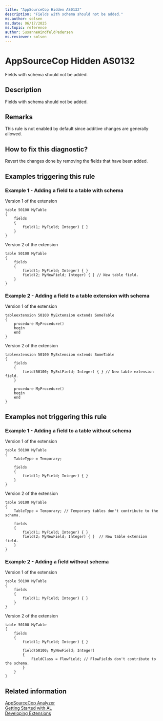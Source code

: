 ```yaml
---
title: "AppSourceCop Hidden AS0132"
description: "Fields with schema should not be added."
ms.author: solsen
ms.date: 06/17/2025
ms.topic: reference
author: SusanneWindfeldPedersen
ms.reviewer: solsen
---
```

[//]: # (START>DO_NOT_EDIT)
[//]: # (IMPORTANT:Do not edit any of the content between here and the END>DO_NOT_EDIT.)
[//]: # (Any modifications should be made in the .xml files in the ModernDev repo.)
# AppSourceCop Hidden AS0132
Fields with schema should not be added.

## Description
Fields with schema should not be added.

[//]: # (IMPORTANT: END>DO_NOT_EDIT)

## Remarks

This rule is not enabled by default since additive changes are generally allowed.

## How to fix this diagnostic?

Revert the changes done by removing the fields that have been added.

## Examples triggering this rule

### Example 1 - Adding a field to a table with schema

Version 1 of the extension

```al
table 50100 MyTable
{
    fields
    {
        field(1; MyField; Integer) { }
    }
}
```

Version 2 of the extension

```al
table 50100 MyTable
{
    fields
    {
        field(1; MyField; Integer) { }
        field(2; MyNewField; Integer) { } // New table field.
    }
}
```

### Example 2 - Adding a field to a table extension with schema

Version 1 of the extension

```al
tableextension 50100 MyExtension extends SomeTable
{
    procedure MyProcedure()
    begin
    end
}
```

Version 2 of the extension

```al
tableextension 50100 MyExtension extends SomeTable
{
    fields
    {
        field(50100; MyExtField; Integer) { } // New table extension field.
    }

    procedure MyProcedure()
    begin
    end
}
```

## Examples not triggering this rule

### Example 1 - Adding a field to a table without schema

Version 1 of the extension

```al
table 50100 MyTable
{
    TableType = Temporary;

    fields
    {
        field(1; MyField; Integer) { }
    }
}
```

Version 2 of the extension

```al
table 50100 MyTable
{
    TableType = Temporary; // Temporary tables don't contribute to the schema.

    fields
    {
        field(1; MyField; Integer) { }
        field(2; MyNewField; Integer) { }  // New table extension field.
    }
}
```

### Example 2 - Adding a field without schema

Version 1 of the extension

```al
table 50100 MyTable
{
    fields
    {
        field(1; MyField; Integer) { }
    }
}
```

Version 2 of the extension

```al
table 50100 MyTable
{
    fields
    {
        field(1; MyField; Integer) { }

        field(50100; MyNewField; Integer)
        {
            FieldClass = FlowField; // FlowFields don't contribute to the schema.
        }
    }
}
```

## Related information  
[AppSourceCop Analyzer](appsourcecop.md)  
[Getting Started with AL](../devenv-get-started.md)  
[Developing Extensions](../devenv-dev-overview.md)  
